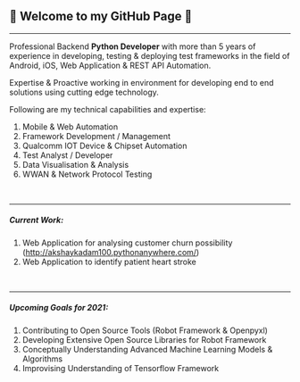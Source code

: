 ## 👋 Welcome to my GitHub Page 👋
<hr>

Professional Backend **Python Developer** with more than 5 years of experience in developing, testing & deploying test frameworks in the field of Android, iOS, Web Application & REST API Automation.

Expertise & Proactive working in environment for developing end to end solutions using cutting edge technology.

Following are my technical capabilities and expertise:

1. Mobile & Web Automation
1. Framework Development / Management
1. Qualcomm IOT Device & Chipset Automation
1. Test Analyst / Developer
1. Data Visualisation & Analysis
1. WWAN & Network Protocol Testing

<br><hr>

##### Current Work:
1. Web Application for analysing customer churn possibility (http://akshaykadam100.pythonanywhere.com/)
1. Web Application to identify patient heart stroke

<br><hr>

##### Upcoming Goals for 2021:
1. Contributing to Open Source Tools (Robot Framework & Openpyxl)
1. Developing Extensive Open Source Libraries for Robot Framework
1. Conceptually Understanding Advanced Machine Learning Models & Algorithms
1. Improvising Understanding of Tensorflow Framework

<!--
**akshaykadam100/akshaykadam100** is a ✨ _special_ ✨ repository because its `README.md` (this file) appears on your GitHub profile.

Here are some ideas to get you started:

- 🔭 I’m currently working on ...
- 🌱 I’m currently learning ...
- 👯 I’m looking to collaborate on ...
- 🤔 I’m looking for help with ...
- 💬 Ask me about ...
- 📫 How to reach me: ...
- 😄 Pronouns: ...
- ⚡ Fun fact: ...
-->
